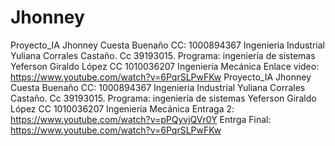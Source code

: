 # Jhonney
Proyecto_IA Jhonney Cuesta Buenaño CC: 1000894367 Ingenieria Industrial Yuliana Corrales Castaño. Cc 39193015. Programa: ingeniería de sistemas Yeferson Giraldo López CC 1010036207 Ingeniería Mecánica Enlace video: https://www.youtube.com/watch?v=6PqrSLPwFKw
Proyecto_IA Jhonney Cuesta Buenaño CC: 1000894367 Ingenieria Industrial Yuliana Corrales Castaño. Cc 39193015. Programa: ingeniería de sistemas Yeferson Giraldo López CC 1010036207 Ingeniería Mecánica 
Entraga 2: https://www.youtube.com/watch?v=pPQyvjQVr0Y
Entrga Final: https://www.youtube.com/watch?v=6PqrSLPwFKw
